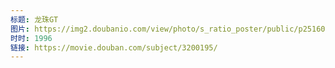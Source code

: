 ```yaml
---
标题: 龙珠GT
图片: https://img2.doubanio.com/view/photo/s_ratio_poster/public/p2516088581.jpg
时时: 1996
链接: https://movie.douban.com/subject/3200195/
---
```

